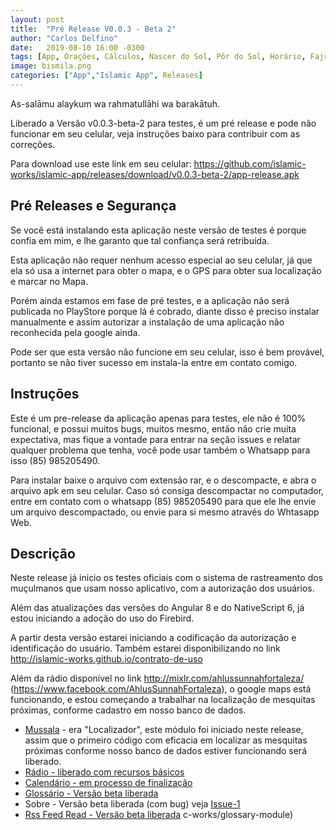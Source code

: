 ```yaml
---
layout: post
title:  "Pré Release V0.0.3 - Beta 2"
author: "Carlos Delfino"
date:   2019-08-10 16:00 -0300
tags: [App, Orações, Cálculos, Nascer do Sol, Pôr do Sol, Horário, Fajr, Sunrise, Dhuhr, Asr, Sunset, Maghrib, Isha, Midnight, Firebase ]
image: bismila.png
categories: ["App","Islamic App", Releases]
---
```


As-salāmu alaykum wa rahmatullāhi wa barakātuh.

Liberado a Versão v0.0.3-beta-2 para testes, é um pré release e pode não funcionar em seu celular, veja instruções baixo para contribuir com as correções.

<!--more-->

Para download use este link em seu celular: https://github.com/islamic-works/islamic-app/releases/download/v0.0.3-beta-2/app-release.apk
## Pré Releases e Segurança

Se você está instalando esta aplicação neste versão de testes é porque confia em mim, e lhe garanto que tal confiança será retribuída.

Esta aplicação não requer nenhum acesso especial ao seu celular, já que ela só usa a internet para obter o mapa, e o GPS para obter sua localização e marcar no Mapa.

Porém ainda estamos em fase de pré testes, e a aplicação não será publicada no PlayStore porque lá é cobrado, diante disso é preciso instalar manualmente e assim autorizar a instalação de uma aplicação não reconhecida pela google ainda.

Pode ser que esta versão não funcione em seu celular, isso é bem provável, portanto se não tiver sucesso em instala-la entre em contato comigo.

## Instruções

Este é um pre-release da aplicação apenas para testes, ele não é 100% funcional, e possui muitos bugs, muitos mesmo, então não crie muita expectativa, mas fique a vontade para entrar na seção issues e relatar qualquer problema que tenha, você pode usar também o Whatsapp para isso (85) 985205490.

Para instalar baixe o arquivo com extensão rar, e o descompacte, e abra o arquivo apk em seu celular. Caso só consiga descompactar no computador, entre em contato com o whatsapp (85) 985205490 para que ele lhe envie um arquivo descompactado, ou envie para si mesmo através do Whtasapp Web.

## Descrição

Neste release já inicio os testes oficiais com o sistema de rastreamento dos muçulmanos que usam nosso aplicativo, com a autorização dos usuários.

Além das atualizações das versões do Angular 8 e do NativeScript 6, já estou iniciando a adoção do uso do Firebird.

A partir desta versão estarei iniciando a codificação da autorização e identificação do usuário. Também estarei disponibilizando no link http://islamic-works.github.io/contrato-de-uso

Além da rádio disponível no link http://mixlr.com/ahlussunnahfortaleza/ (https://www.facebook.com/AhlusSunnahFortaleza), o google maps está funcionando, e estou começando a trabalhar na localização de mesquitas próximas, conforme cadastro em nosso banco de dados.

- [Mussala](https://github.com/islamic-works/mussala-module) - era "Localizador", este módulo foi iniciado neste release, assim que o primeiro código com eficacia em localizar as mesquitas próximas conforme nosso banco de dados estiver funcionando será liberado.
- [Rádio - liberado com recursos básicos](https://github.com/islamic-works/radio-module)
- [Calendário - em processo de finalização](https://github.com/islamic-works/praytimes-module)
- [Glossário - Versão beta liberada](https://github.com/islami)
- Sobre - Versão beta liberada (com bug) veja [Issue-1](https://github.com/islamic-works/islamic-app/issues/1)
- [Rss Feed Read - Versão beta liberada](https://github.com/islamic-works/rss-reader-module)
c-works/glossary-module)
